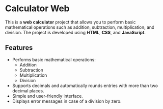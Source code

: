 # Calculator Web

This is a **web calculator** project that allows you to perform basic mathematical operations such as addition, subtraction, multiplication, and division. The project is developed using **HTML**, **CSS**, and **JavaScript**.

## Features

- Performs basic mathematical operations:
  - Addition
  - Subtraction
  - Multiplication
  - Division
- Supports decimals and automatically rounds entries with more than two decimal places.
- Simple and user-friendly interface.
- Displays error messages in case of a division by zero.
